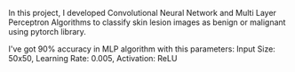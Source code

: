In this project, I developed Convolutional Neural Network and Multi Layer Perceptron Algorithms to classify skin lesion images as benign or malignant using pytorch library. 


I've got 90% accuracy in MLP algorithm with this parameters: Input Size: 50x50, Learning Rate: 0.005, Activation: ReLU
